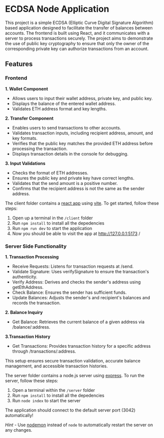 # ECDSA Node Application

This project is a simple ECDSA (Elliptic Curve Digital Signature Algorithm) based application designed to facilitate the transfer of balances between accounts. The frontend is built using React, and it communicates with a server to process transactions securely. The project aims to demonstrate the use of public key cryptography to ensure that only the owner of the corresponding private key can authorize transactions from an account.
 
## Features

### Frontend

**1. Wallet Component**

* Allows users to input their wallet address, private key, and public key.
* Displays the balance of the entered wallet address.
* Validates ETH address format and key lengths.
  
**2. Transfer Component**

* Enables users to send transactions to other accounts.
* Validates transaction inputs, including recipient address, amount, and key formats.
* Verifies that the public key matches the provided ETH address before processing the transaction.
* Displays transaction details in the console for debugging.

**3. Input Validations**

* Checks the format of ETH addresses.
* Ensures the public key and private key have correct lengths.
* Validates that the send amount is a positive number.
* Confirms that the recipient address is not the same as the sender address.

The client folder contains a [react app](https://reactjs.org/) using [vite](https://vitejs.dev/). To get started, follow these steps:

1. Open up a terminal in the `/client` folder
2. Run `npm install` to install all the depedencies
3. Run `npm run dev` to start the application 
4. Now you should be able to visit the app at http://127.0.0.1:5173 /<br />   

   
### Server Side Functionality

**1. Transaction Processing**

* Receive Requests: Listens for transaction requests at /send.
* Validate Signature: Uses verifySignature to ensure the transaction's authenticity.
* Verify Address: Derives and checks the sender's address using getEthAddress.
* Check Balance: Ensures the sender has sufficient funds.
* Update Balances: Adjusts the sender's and recipient's balances and records the transaction.


**2. Balance Inquiry**

* Get Balance: Retrieves the current balance of a given address via /balance/:address.


**3.Transaction History**

* Get Transactions: Provides transaction history for a specific address through /transactions/:address.
  
This setup ensures secure transaction validation, accurate balance management, and accessible transaction histories.

The server folder contains a node.js server using [express](https://expressjs.com/). To run the server, follow these steps:

1. Open a terminal within the `/server` folder 
2. Run `npm install` to install all the depedencies 
3. Run `node index` to start the server 

The application should connect to the default server port (3042) automatically! 

_Hint_ - Use [nodemon](https://www.npmjs.com/package/nodemon) instead of `node` to automatically restart the server on any changes.
